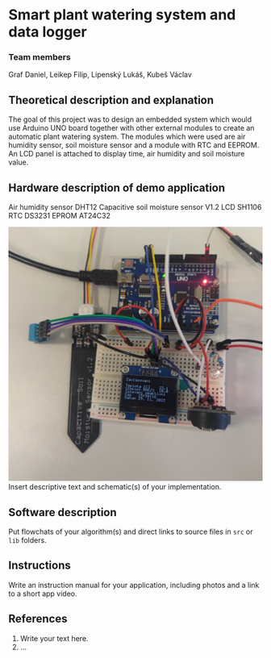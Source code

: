 # Smart plant watering system and data logger

### Team members
Graf Daniel, Leikep Filip, Lipenský Lukáš, Kubeš Václav

## Theoretical description and explanation
The goal of this project was to design an embedded system which would use Arduino UNO board together with other external modules to create an automatic plant watering system. The modules which were used are air humidity sensor, soil moisture sensor and a module with RTC and EEPROM. An LCD panel is attached to display time, air humidity and soil moisture value.


## Hardware description of demo application
Air humidity sensor DHT12
Capacitive soil moisture sensor V1.2
LCD SH1106
RTC DS3231
EPROM AT24C32

![Device](images/device.jpg)
Insert descriptive text and schematic(s) of your implementation.

## Software description

Put flowchats of your algorithm(s) and direct links to source files in `src` or `lib` folders.

## Instructions

Write an instruction manual for your application, including photos and a link to a short app video.

## References

1. Write your text here.
2. ...